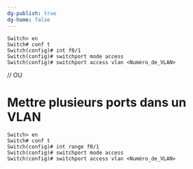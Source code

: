 ```yaml
---
dg-publish: true
dg-home: false
---
```

```IOS
Switch> en 
Switch# conf t
Switch(config)# int f0/1
Switch(config)# switchport mode access
Switch(config)# switchport access vlan <Numéro_de_VLAN> 
```

// OU

# Mettre plusieurs ports dans un VLAN 

```IOS
Switch> en 
Switch# conf t
Switch(config)# int range f0/1
Switch(config)# switchport mode access
Switch(config)# switchport access vlan <Numéro_de_VLAN> 
```